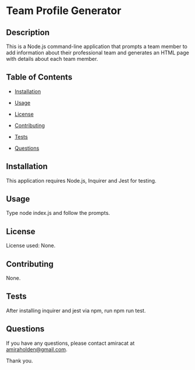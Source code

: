 
  # Team Profile Generator

  ## Description
  This is a Node.js command-line application that prompts a team member to add information about their professional team and generates an HTML page with details about each team member.


  ## Table of Contents

  * [Installation](#installation)

  * [Usage](#usage)

  * [License](#license)

  * [Contributing](#contributing)

  * [Tests](#tests)

  * [Questions](#questions)


  ## Installation

  This application requires Node.js, Inquirer and Jest for testing.
  
  ## Usage

  Type node index.js and follow the prompts.

  ## License
  License used: None.
  
  ## Contributing

  None.
  
  ## Tests  

  After installing inquirer and jest via npm, run npm run test.

  ## Questions

  If you have any questions, please contact amiracat at amiraholden@gmail.com.

  Thank you.
  